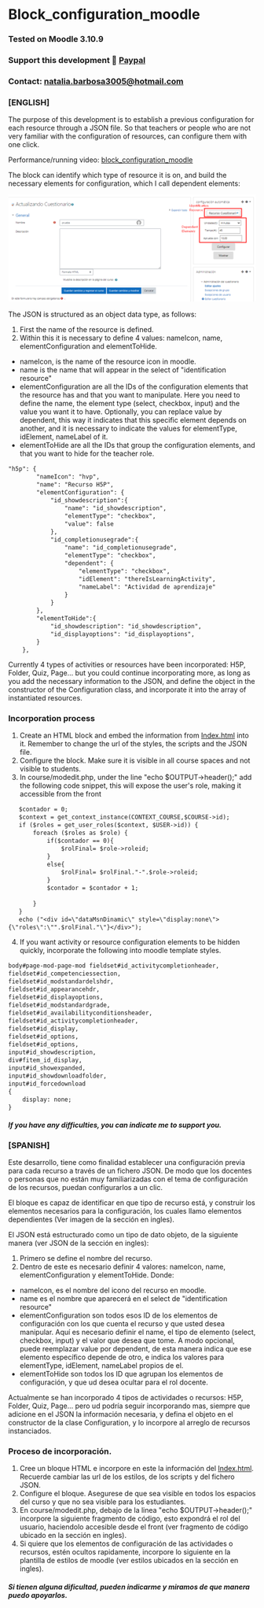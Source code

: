 # Block_configuration_moodle

### **Tested on Moodle 3.10.9**
### **Support this development 🤝 [Paypal](https://www.paypal.com/paypalme/natisbar)**
### **Contact: natalia.barbosa3005@hotmail.com**

### [ENGLISH]

The purpose of this development is to establish a previous configuration for each resource through a JSON file. So that teachers or people who are not very familiar with the configuration of resources, can configure them with one click.

Performance/running video: [block_configuration_moodle](https://www.loom.com/share/9caf56fcec4d4bd795662333b4a7699c)

The block can identify which type of resource it is on, and build the necessary elements for configuration, which I call dependent elements:

![alt text](https://github.com/natisbar/Block_configuration_moodle/blob/master/Image/block_configuration.png?raw=true)

The JSON is structured as an object data type, as follows:
1. First the name of the resource is defined.
2. Within this it is necessary to define 4 values: nameIcon, name, elementConfiguration and elementToHide. 
  - nameIcon, is the name of the resource icon in moodle.
  - name is the name that will appear in the select of "identification resource"
  - elementConfiguration are all the IDs of the configuration elements that the resource has and that you want to manipulate. Here you need to define the name, the element type (select, checkbox, input) and the value you want it to have. Optionally, you can replace value by dependent, this way it indicates that this specific element depends on another, and it is necessary to indicate the values for elementType, idElement, nameLabel of it.
  - elementToHide are all the IDs that group the configuration elements, and that you want to hide for the teacher role.

```
"h5p": {
        "nameIcon": "hvp",
        "name": "Recurso H5P",
        "elementConfiguration": {
            "id_showdescription":{
                "name": "id_showdescription",
                "elementType": "checkbox",
                "value": false
            },
            "id_completionusegrade":{
                "name": "id_completionusegrade",
                "elementType": "checkbox",
                "dependent": {
                    "elementType": "checkbox",
                    "idElement": "thereIsLearningActivity",
                    "nameLabel": "Actividad de aprendizaje"
                }
            }
        },
        "elementToHide":{
            "id_showdescription": "id_showdescription",
            "id_displayoptions": "id_displayoptions",
        }
    },
```

Currently 4 types of activities or resources have been incorporated: H5P, Folder, Quiz, Page... but you could continue incorporating more, as long as you add the necessary information to the JSON, and define the object in the constructor of the Configuration class, and incorporate it into the array of instantiated resources.

### Incorporation process

1. Create an HTML block and embed the information from [Index.html](https://github.com/natisbar/Block_configuration_moodle/blob/master/index.html) into it. Remember to change the url of the styles, the scripts and the JSON file.
2. Configure the block. Make sure it is visible in all course spaces and not visible to students.
3. In course/modedit.php, under the line "echo $OUTPUT->header();" add the following code snippet, this will expose the user's role, making it accessible from the front
```
   $contador = 0;
   $context = get_context_instance(CONTEXT_COURSE,$COURSE->id);
   if ($roles = get_user_roles($context, $USER->id)) {
       foreach ($roles as $role) {
           if($contador == 0){
               $rolFinal= $role->roleid;
           }
           else{
               $rolFinal= $rolFinal."-".$role->roleid;
           }
           $contador = $contador + 1;

       }
   }
   echo ("<div id=\"dataMsnDinamic\" style=\"display:none\">{\"roles\":\"".$rolFinal."\"}</div>");
```
4. If you want activity or resource configuration elements to be hidden quickly, incorporate the following into moodle template styles.
```
body#page-mod-page-mod fieldset#id_activitycompletionheader, fieldset#id_competenciessection,
fieldset#id_modstandardelshdr,
fieldset#id_appearancehdr,
fieldset#id_displayoptions,
fieldset#id_modstandardgrade,
fieldset#id_availabilityconditionsheader,
fieldset#id_activitycompletionheader,
fieldset#id_display,
fieldset#id_options,
fieldset#id_options,
input#id_showdescription,
div#fitem_id_display,
input#id_showexpanded,
input#id_showdownloadfolder,
input#id_forcedownload
{
    display: none;
}
```
#### *If you have any difficulties, you can indicate me to support you.*


### [SPANISH]

Este desarrollo, tiene como finalidad establecer una configuración previa para cada recurso a través de un fichero JSON. De modo que los docentes o personas que no están muy familiarizadas con el tema de configuración de los recursos, puedan configurarlos a un clic.

El bloque es capaz de identificar en que tipo de recurso está, y construir los elementos necesarios para la configuración, los cuales llamo elementos dependientes (Ver imagen de la sección en ingles).

El JSON está estructurado como un tipo de dato objeto, de la siguiente manera (ver JSON de la sección en ingles):
1. Primero se define el nombre del recurso.
2. Dentro de este es necesario definir 4 valores: nameIcon, name, elementConfiguration y elementToHide. Donde:
 - nameIcon, es el nombre del icono del recurso en moodle.
 - name es el nombre que aparecerá en el select de "identification resource"
 - elementConfiguration son todos esos ID de los elementos de configuración con los que cuenta el recurso y que usted desea manipular. Aquí es necesario definir el name, el tipo de elemento (select, checkbox, input) y el valor que desea que tome. A modo opcional, puede reemplazar value por dependent, de esta manera indica que ese elemento específico depende de otro, e indica los valores para elementType, idElement, nameLabel propios de el.
 - elementToHide son todos los ID que agrupan los elementos de configuración, y que ud desea ocultar para el rol docente.

Actualmente se han incorporado 4 tipos de actividades o recursos: H5P, Folder, Quiz, Page... pero ud podría seguir incorporando mas, siempre que adicione en el JSON la información necesaria, y defina el objeto en el constructor de la clase Configuration, y lo incorpore al arreglo de recursos instanciados.

### Proceso de incorporación.

1. Cree un bloque HTML e incorpore en este la información del [Index.html](https://github.com/natisbar/Block_configuration_moodle/blob/master/index.html). Recuerde cambiar las url de los estilos, de los scripts y del fichero JSON.
2. Configure el bloque. Asegurese de que sea visible en todos los espacios del curso y que no sea visible para los estudiantes.
3. En course/modedit.php, debajo de la linea "echo $OUTPUT->header();" incorpore la siguiente fragmento de código, esto expondrá el rol del usuario, haciendolo accesible desde el front (ver fragmento de código ubicado en la sección en ingles).
4. Si quiere que los elementos de configuración de las actividades o recursos, estén ocultos rapidamente, incorpore lo siguiente en la plantilla de estilos de moodle (ver estilos ubicados en la sección en ingles).

#### *Si tienen alguna dificultad, pueden indicarme y miramos de que manera puedo apoyarlos.*

